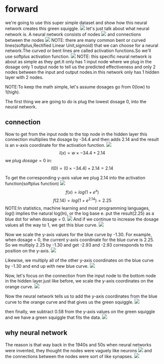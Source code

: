 # forward

we're going to use this super simple dataset and show how this neural network creates this green squiggle.
![](./alg_forward/1.png)
let's just talk about what neural network is.
A neural network consists of nodes
![](./alg_forward/2.png)
and connections between the nodes
![](./alg_forward/3.png)
NOTE: there are many common bent or curved lines(softplus,Rectified Linear Unit,sigmoid) that we can choose for a neural network.The curved or bent lines are called activation functions.So we'll use softplus activation function.
![](./alg_forward/4.png)
NOTE: this specific neural network is about as simple as they get.It only has 1 input node where we plug in the dosage only 1 output node to tell us the predicted effectiveness and only 2 nodes between the input and output nodes.in this network only has 1 hidden layer with 2 nodes.

NOTE:To keep the math simple, let's assume dosages go from 0(low) to 1(high).

The first thing we are going to do is plug the lowest dosage 0, into the neural network.

## connection
Now to get from the input node to the top node in the hidden layer this connection multiplies the dosage by -34.4 and then adds 2.14 and the result is an x-axis coordinate for the activation function.
![](./alg_forward/5.png)
$$l(x) =  w \times -34.4 + 2.14$$
we plug $dosage = 0$ in:
$$l(0) =  (0 \times -34.4) + 2.14 = 2.14 $$

To get the corresponding y-axis value we plug 2.14 into the activation function(softplus function)
![](./alg_forward/6.png)
$$ f(x)=log(1+e^x) $$
$$ f(2.14)=log(1+e^{2.14}) = 2.25 $$
NOTE:In statistics, machine learning and most programming languages, $log()$ implies the natural log(ln), or the log base e.
put the result(2.25) as a blue dot for when dosage = 0.
![](./alg_forward/7.png)
And if we continue to increase the dosage values all the way to 1, we get this blue curve.
![](./alg_forward/8.png)

Now we scale the y-axis values for the blue curve by -1.30. For example, when dosage = 0, the current y-axis coordinate for the blue curve is 2.25. So we multiply 2.25 by -1.30 and get -2.93 and -2.93 corresponds to this position on the y-axis.
![](./alg_forward/9.png)

Likewise, we multiply all of the other y-axis coordinates on the blue curve by -1.30 and end up with new blue curve.
![](./alg_forward/10.png)

Now, let's focus on the connection from the input node to the bottom node in the hidden layer.just like before, we scale the y-axis coordinates on the orange curve.
![](./alg_forward/11.png)

Now the neural network tells us to add the y-axis coordinates from the blue curve to the orange curve and that gives us the green squiggle.
![](./alg_forward/12.png)

then finally, we subtract 0.58 from the y-axis values on the green squiggle and we have a green squiggle that fits the data.
![](./alg_forward/13.png)

## why neural network
The reason is that way back in the 1940s and 50s when neural networks were invented, they thought the nodes were vaguely like neurons
![](./alg_forward/14.png)
and the connections between the nodes were sort of like synapses.
![](./alg_forward/15.png)









